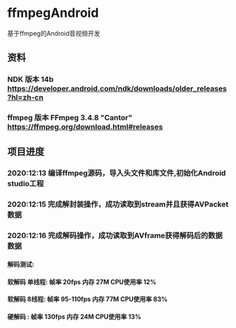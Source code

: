 # ffmpegAndroid
基于ffmpeg的Android音视频开发

## 资料
### NDK 版本 14b https://developer.android.com/ndk/downloads/older_releases?hl=zh-cn 
### ffmpeg 版本 FFmpeg 3.4.8 "Cantor" https://ffmpeg.org/download.html#releases

## 项目进度
### 2020:12:13 编译ffmpeg源码，导入头文件和库文件,初始化Android studio工程  
### 2020:12:15 完成解封装操作，成功读取到stream并且获得AVPacket数据  
### 2020:12:16 完成解码操作，成功读取到AVframe获得解码后的数据数据  
#### 解码测试: 
#### 软解码 单线程: 帧率 20fps      内存 27M    CPU使用率 12%
#### 软解码 8线程:  帧率 95-110fps  内存 77M    CPU使用率 83%
#### 硬解码 :       帧率 130fps     内存 24M    CPU使用率 13%  



